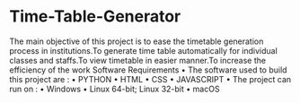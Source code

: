 # Time-Table-Generator
The main objective of this project is to ease the timetable generation process in institutions.To generate time table automatically for individual classes and staffs.To view timetable in easier manner.To increase the efficiency of the work Software Requirements • The software used to build this project are : • PYTHON • HTML • CSS • JAVASCRIPT • The project can run on : • Windows • Linux 64-bit; Linux 32-bit • macOS
